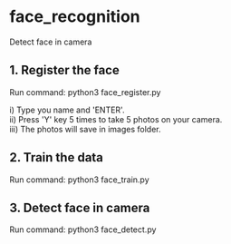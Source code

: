 # face_recognition
Detect face in camera

## 1. Register the face

Run command: python3 face_register.py

i) Type you name and 'ENTER'.<br>
ii) Press 'Y' key 5 times to take 5 photos on your camera.<br>
iii) The photos will save in images folder.

## 2. Train the data

Run command: python3 face_train.py

## 3. Detect face in camera

Run command: python3 face_detect.py
